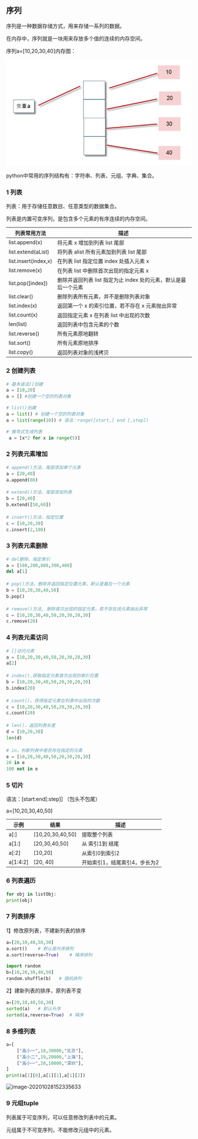 ## 序列

序列是一种数据存储方式，用来存储一系列的数据。

在内存中，序列就是一块用来存放多个值的连续的内存空间。

序列a=[10,20,30,40]内存图：

![img](image/clipboard.png)

python中常用的序列结构有：字符串、列表、元组、字典、集合。

### 1 列表

列表：用于存储任意数目、任意类型的数据集合。

列表是内置可变序列，是包含多个元素的有序连续的内存空间。

| 列表常用方法         | 描述                                                         |
| -------------------- | ------------------------------------------------------------ |
| list.append(x)       | 将元素 x 增加到列表 list 尾部                                |
| list.extend(aList)   | 将列表 alist 所有元素加到列表 list 尾部                      |
| list.insert(index,x) | 在列表 list 指定位置 index 处插入元素 x                      |
| list.remove(x)       | 在列表 list 中删除首次出现的指定元素 x                       |
| list.pop([index])    | 删除并返回列表 list 指定为止 index 处的元素，默认是最后一个元素 |
| list.clear()         | 删除列表所有元素，并不是删除列表对象                         |
| list.index(x)        | 返回第一个 x 的索引位置，若不存在 x 元素抛出异常             |
| list.count(x)        | 返回指定元素 x 在列表 list 中出现的次数                      |
| len(list)            | 返回列表中包含元素的个数                                     |
| list.reverse()       | 所有元素原地翻转                                             |
| list.sort()          | 所有元素原地排序                                             |
| list.copy()          | 返回列表对象的浅拷贝                                         |



### 2 创建列表

```python
# 基本语法[]创建
a = [10,20]
a = [] #创建一个空的列表对象
```

```python
# list()创建
a = list() # 创建一个空的列表对象
a = list(range(10))	# 语法：range([start,] end [,step])
```

```python
# 推导式生成列表
 a = [x*2 for x in range(5)]
```



### 2 列表元素增加

```python
# append()方法，尾部添加单个元素
a = [20,40]
a.append(80)

# extend()方法，尾部添加列表
b = [20,40]
b.extend([50,60])

# insert()方法，指定位置
c = [10,20,30]
c.insert(2,100)
```



### 3 列表元素删除

```python
# del删除，指定索引
a = [100,200,888,300,400]
del a[1]

# pop()方法，删除并返回指定位置元素，默认是最后一个元素
b = [10,20,30,40,50]
b.pop()

# remove()方法, 删除首次出现的指定元素，若不存在该元素抛出异常
c = [10,20,30,40,50,20,30,20,30]
c.remove(20)
```



### 4 列表元素访问

```python
# []访问元素
a = [10,20,30,40,50,20,30,20,30]
a[2]

# index(),获取指定元素首次出现的索引位置
b = [10,20,30,40,50,20,30,20,30]
b.index(20)

# count()，获得指定元素在列表中出现的次数
c = [10,20,30,40,50,20,30,20,30]
c.count(20)

# len()，返回列表长度
d = [10,20,30]
len(d)

# in，判断列表中是否存在指定的元素
e = [10,20,30,40,50,20,30,20,30]
20 in e
100 not in e
```



### 5 切片

语法：[start:end[:step]]  （包头不包尾）

a=[10,20,30,40,50]

| 示例     | 结果             | 描述                          |
| -------- | ---------------- | ----------------------------- |
| a[:]     | [10,20,30,40,50] | 提取整个列表                  |
| a[1:]    | [20,30,40,50]    | 从 索引1到 结尾               |
| a[:2]    | [10,20]          | 从索引0到索引2                |
| a[1:4:2] | [20, 40]         | 开始索引1，结尾索引4，步长为2 |



### 6 列表遍历

```python
for obj in listObj:
print(obj)
```



### 7 列表排序

1】修改原列表，不建新列表的排序

```python
a=[20,10,40,50,30]
a.sort()	# 默认是升序排列
a.sort(reverse=True) 	# 降序排列
```

```python
import random
b=[10,20,30,40,50]
random.shuffle(b) 	# 随机排列
```

2】建新列表的排序，原列表不变

```python
a=[20,10,40,50,30]
sorted(a) 	# 默认升序
sorted(a,reverse=True) 	# 降序
```



### 8 多维列表

```python
a=[
    ["高小一",18,30000,"北京"],
    ["高小二",19,20000,"上海"],
    ["高小一",20,10000,"深圳"],
]
print(a[1][0],a[1][1],a[1][2])
```

![image-20201028152335633](D:\Notes\Python\image\image-20201028152335633.png)



### 9 元组tuple

列表属于可变序列，可以任意修改列表中的元素。

元组属于不可变序列，不能修改元组中的元素。









